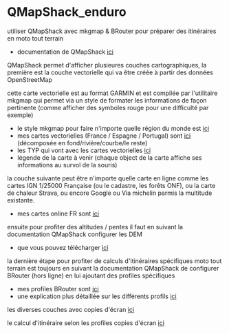 # QMapShack_enduro
utiliser QMapShack avec mkgmap & BRouter pour préparer des itinéraires en moto tout terrain
- documentation de QMapShack [ici](https://github.com/Maproom/qmapshack/wiki/DocQuickStartFrench)

QMapShack permet d'afficher plusieures couches cartographiques, la première est la couche vectorielle qui va être créée à partir des données OpenStreetMap

cette carte vectorielle est au format GARMIN et est compilée par l'utilitaire mkgmap qui permet via un style de formater les informations de façon pertinente (comme afficher des symboles rouge pour une difficulté par exemple)
- le style mkgmap pour faire n'importe quelle région du monde est [ici](https://github.com/cricri-du-lauragais/QMapShack_enduro/tree/main/mkgmap/style/qmapshack)
- mes cartes vectorielles (France / Espagne / Portugal) sont [ici](https://drive.google.com/drive/folders/1u9BwlJgjlj6ju5V3EXWNfKZ7py4GAkeK?usp=sharing) (décomposée en fond/rivière/courbe/le reste)
- les TYP qui vont avec les cartes vectorielles [ici](https://github.com/cricri-du-lauragais/QMapShack_enduro/tree/main/vector_maps/TYP)
- légende de la carte à venir (chaque object de la carte affiche ses informations au survol de la souris)

la couche suivante peut être n'importe quelle carte en ligne comme les cartes IGN 1/25000 Française (ou le cadastre, les forêts ONF), ou la carte de chaleur Strava, ou encore Google ou Via michelin parmis la multitude existante.
- mes cartes online FR sont [ici](https://github.com/cricri-du-lauragais/QMapShack_enduro/tree/main/online%20maps)

ensuite pour profiter des altitudes / pentes il faut en suivant la documentation QMapShack configurer les DEM
- que vous pouvez télécharger [ici](https://www.viewfinderpanoramas.org/Coverage%20map%20viewfinderpanoramas_org3.htm)

la dernière étape pour profiter de calculs d'itinéraires spécifiques moto tout terrain est toujours en suivant la documentation QMapShack de configurer BRouter (hors ligne) en lui ajoutant des profiles spécifiques
- mes profiles BRouter sont [ici](https://github.com/cricri-du-lauragais/QMapShack_enduro/tree/main/BRouter/profiles2)
- une explication plus détaillée sur les différents profils [ici](https://github.com/cricri-du-lauragais/QMapShack_enduro/blob/main/BRouter_profiles.md)

les diverses couches avec copies d'écran [ici](https://github.com/cricri-du-lauragais/QMapShack_enduro/blob/main/calques.md)

le calcul d'itinéraire selon les profiles copies d'écran [ici](https://github.com/cricri-du-lauragais/QMapShack_enduro/blob/main/BRouter_screenshots.md)
